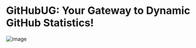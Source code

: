 # GitHubUG: Your Gateway to Dynamic GitHub Statistics!

![image](https://github.com/user-attachments/assets/6aa49cbf-5acc-4ddf-9adb-3b1622aff3e8)

